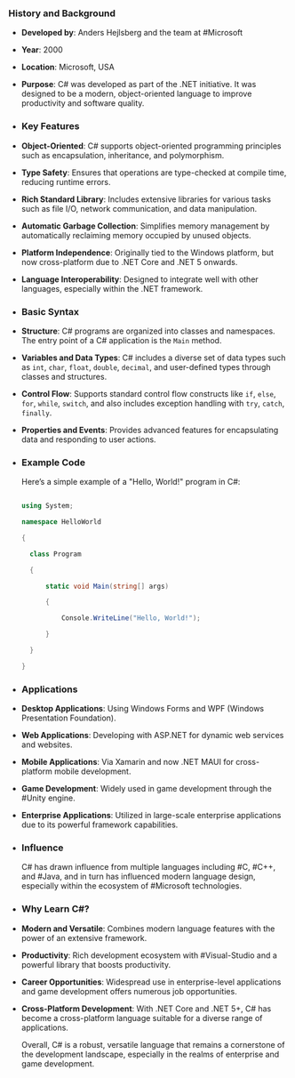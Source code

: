 ### **History and Background**
- **Developed by**: Anders Hejlsberg and the team at #Microsoft
- **Year**: 2000
- **Location**: Microsoft, USA
- **Purpose**: C# was developed as part of the .NET initiative. It was designed to be a modern, object-oriented language to improve productivity and software quality.
- ### **Key Features**
- **Object-Oriented**: C# supports object-oriented programming principles such as encapsulation, inheritance, and polymorphism.
- **Type Safety**: Ensures that operations are type-checked at compile time, reducing runtime errors.
- **Rich Standard Library**: Includes extensive libraries for various tasks such as file I/O, network communication, and data manipulation.
- **Automatic Garbage Collection**: Simplifies memory management by automatically reclaiming memory occupied by unused objects.
- **Platform Independence**: Originally tied to the Windows platform, but now cross-platform due to .NET Core and .NET 5 onwards.
- **Language Interoperability**: Designed to integrate well with other languages, especially within the .NET framework.
- ### **Basic Syntax**
- **Structure**: C# programs are organized into classes and namespaces. The entry point of a C# application is the `Main` method.
- **Variables and Data Types**: C# includes a diverse set of data types such as `int`, `char`, `float`, `double`, `decimal`, and user-defined types through classes and structures.
- **Control Flow**: Supports standard control flow constructs like `if`, `else`, `for`, `while`, `switch`, and also includes exception handling with `try`, `catch`, `finally`.
- **Properties and Events**: Provides advanced features for encapsulating data and responding to user actions.
- ### **Example Code**
  
  Here’s a simple example of a "Hello, World!" program in C#:
  
  ```csharp
  
  using System;
  
  namespace HelloWorld
  
  {
  
    class Program
  
    {
  
        static void Main(string[] args)
  
        {
  
            Console.WriteLine("Hello, World!");
  
        }
  
    }
  
  }
  
  ```
- ### **Applications**
- **Desktop Applications**: Using Windows Forms and WPF (Windows Presentation Foundation).
- **Web Applications**: Developing with ASP.NET for dynamic web services and websites.
- **Mobile Applications**: Via Xamarin and now .NET MAUI for cross-platform mobile development.
- **Game Development**: Widely used in game development through the #Unity engine.
- **Enterprise Applications**: Utilized in large-scale enterprise applications due to its powerful framework capabilities.
- ### **Influence**
  
  C# has drawn influence from multiple languages including #C, #C++, and #Java, and in turn has influenced modern language design, especially within the ecosystem of #Microsoft technologies.
- ### **Why Learn C#?**
- **Modern and Versatile**: Combines modern language features with the power of an extensive framework.
- **Productivity**: Rich development ecosystem with #Visual-Studio and a powerful library that boosts productivity.
- **Career Opportunities**: Widespread use in enterprise-level applications and game development offers numerous job opportunities.
- **Cross-Platform Development**: With .NET Core and .NET 5+, C# has become a cross-platform language suitable for a diverse range of applications.
  
  Overall, C# is a robust, versatile language that remains a cornerstone of the development landscape, especially in the realms of enterprise and game development.